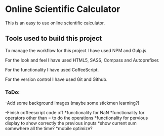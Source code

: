 # Online Scientific Calculator

This is an easy to use online scientific calculator.

## Tools used to build this project

To manage the workflow for this project I have used NPM and Gulp.js.

For the look and feel I have used HTML5, SASS, Compass and Autoprefixer.

For the functionality I have used CoffeeScript.

For the version control I have used Git and Github.

### ToDo:

-Add some background images (maybe some stickmen learning?)

-Finish coffeescript code off
    *functionality for NaN
    *functionality for operators other than = to do the operations
    *functionality for pervious display to show correctly the previous inputs
    *show current sum somewhere all the time?
    *mobile optimize?